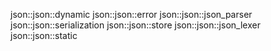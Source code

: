 json::json::dynamic
json::json::error
json::json::json_parser
json::json::serialization
json::json::store
json::json::json_lexer
json::json::static